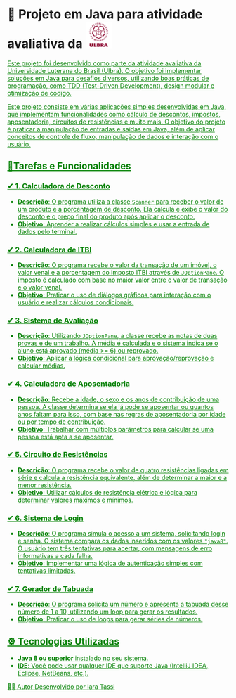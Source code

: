 # 🚀 Projeto em Java para atividade avaliativa da <img src="src/assets/ulbra.svg" width="60"/> <a href="https://www.ulbra.br/" style="color: green;"> 

Este projeto foi desenvolvido como parte da atividade avaliativa da Universidade Luterana do Brasil (Ulbra). O objetivo foi implementar soluções em Java para desafios diversos, utilizando boas práticas de programação, como TDD (Test-Driven Development), design modular e otimização de código.

Este projeto consiste em várias aplicações simples desenvolvidas em Java, que implementam funcionalidades como cálculo de descontos, impostos, aposentadoria, circuitos de resistências e muito mais. O objetivo do projeto é praticar a manipulação de entradas e saídas em Java, além de aplicar conceitos de controle de fluxo, manipulação de dados e interação com o usuário.

## 📝Tarefas e Funcionalidades

### ✔ 1. **Calculadora de Desconto**
   - **Descrição**: O programa utiliza a classe `Scanner` para receber o valor de um produto e a porcentagem de desconto. Ela calcula e exibe o valor do desconto e o preço final do produto após aplicar o desconto.
   - **Objetivo**: Aprender a realizar cálculos simples e usar a entrada de dados pelo terminal.

### ✔ 2. **Calculadora de ITBI**
   - **Descrição**: O programa recebe o valor da transação de um imóvel, o valor venal e a porcentagem do imposto ITBI através de `JOptionPane`. O imposto é calculado com base no maior valor entre o valor de transação e o valor venal.
   - **Objetivo**: Praticar o uso de diálogos gráficos para interação com o usuário e realizar cálculos condicionais.

### ✔ 3. **Sistema de Avaliação**
   - **Descrição**: Utilizando `JOptionPane`, a classe recebe as notas de duas provas e de um trabalho. A média é calculada e o sistema indica se o aluno está aprovado (média >= 6) ou reprovado.
   - **Objetivo**: Aplicar a lógica condicional para aprovação/reprovação e calcular médias.

### ✔ 4. **Calculadora de Aposentadoria**
   - **Descrição**: Recebe a idade, o sexo e os anos de contribuição de uma pessoa. A classe determina se ela já pode se aposentar ou quantos anos faltam para isso, com base nas regras de aposentadoria por idade ou por tempo de contribuição.
   - **Objetivo**: Trabalhar com múltiplos parâmetros para calcular se uma pessoa está apta a se aposentar.

### ✔ 5. **Circuito de Resistências**
   - **Descrição**: O programa recebe o valor de quatro resistências ligadas em série e calcula a resistência equivalente, além de determinar a maior e a menor resistência.
   - **Objetivo**: Utilizar cálculos de resistência elétrica e lógica para determinar valores máximos e mínimos.

### ✔ 6. **Sistema de Login**
   - **Descrição**: O programa simula o acesso a um sistema, solicitando login e senha. O sistema compara os dados inseridos com os valores `"java8"`. O usuário tem três tentativas para acertar, com mensagens de erro informativas a cada falha.
   - **Objetivo**: Implementar uma lógica de autenticação simples com tentativas limitadas.

### ✔ 7. **Gerador de Tabuada**
   - **Descrição**: O programa solicita um número e apresenta a tabuada desse número de 1 a 10, utilizando um loop para gerar os resultados.
   - **Objetivo**: Praticar o uso de loops para gerar séries de números.

## ⚙ Tecnologias Utilizadas
- **Java 8 ou superior** instalado no seu sistema.
- **IDE**: Você pode usar qualquer IDE que suporte Java (IntelliJ IDEA, Eclipse, NetBeans, etc.).

👨‍💻 Autor
Desenvolvido por Iara Tassi
